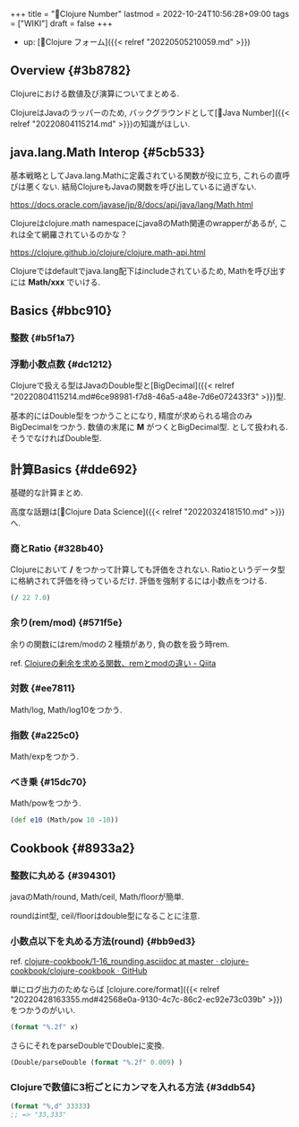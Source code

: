 +++
title = "📝Clojure Number"
lastmod = 2022-10-24T10:56:28+09:00
tags = ["WIKI"]
draft = false
+++

-   up: [📝Clojure フォーム]({{< relref "20220505210059.md" >}})


## Overview {#3b8782}

Clojureにおける数値及び演算についてまとめる.

ClojureはJavaのラッパーのため, バックグラウンドとして[📝Java Number]({{< relref "20220804115214.md" >}})の知識がほしい.


## java.lang.Math Interop {#5cb533}

基本戦略としてJava.lang.Mathに定義されている関数が役に立ち, これらの直呼びは悪くない. 結局ClojureもJavaの関数を呼び出しているに過ぎない.

<https://docs.oracle.com/javase/jp/8/docs/api/java/lang/Math.html>

Clojureはclojure.math namespaceにjava8のMath関連のwrapperがあるが, これは全て網羅されているのかな？

<https://clojure.github.io/clojure/clojure.math-api.html>

Clojureではdefaultでjava.lang配下はincludeされているため, Mathを呼び出すには **Math/xxx** でいける.


## Basics {#bbc910}


### 整数 {#b5f1a7}


### 浮動小数点数 {#dc1212}

Clojureで扱える型はJavaのDouble型と[BigDecimal]({{< relref "20220804115214.md#6ce98981-f7d8-46a5-a48e-7d6e072433f3" >}})型.

基本的にはDouble型をつかうことになり, 精度が求められる場合のみBigDecimalをつかう. 数値の末尾に **M** がつくとBigDecimal型. として扱われる. そうでなければDouble型.


## 計算Basics {#dde692}

基礎的な計算まとめ.

高度な話題は[📝Clojure Data Science]({{< relref "20220324181510.md" >}})へ.


### 商とRatio {#328b40}

Clojureにおいて **/** をつかって計算しても評価をされない. Ratioというデータ型に格納されて評価を待っているだけ. 評価を強制するには小数点をつける.

```clojure
(/ 22 7.0)
```


### 余り(rem/mod) {#571f5e}

余りの関数にはrem/modの２種類があり, 負の数を扱う時rem.

ref. [Clojureの剰余を求める関数、remとmodの違い - Qiita](https://qiita.com/dys7/items/3b05ff52381579075e42)


### 対数 {#ee7811}

Math/log, Math/log10をつかう.


### 指数 {#a225c0}

Math/expをつかう.


### べき乗 {#15dc70}

Math/powをつかう.

```clojure
(def e10 (Math/pow 10 -10))
```


## Cookbook {#8933a2}


### 整数に丸める {#394301}

javaのMath/round, Math/ceil, Math/floorが簡単.

roundはint型, ceil/floorはdouble型になることに注意.


### 小数点以下を丸める方法(round) {#bb9ed3}

ref. [clojure-cookbook/1-16_rounding.asciidoc at master · clojure-cookbook/clojure-cookbook · GitHub](https://github.com/clojure-cookbook/clojure-cookbook/blob/master/01_primitive-data/1-16_rounding.asciidoc)

単にログ出力のためならば [clojure.core/format]({{< relref "20220428163355.md#42568e0a-9130-4c7c-86c2-ec92e73c039b" >}}) をつかうのがいい.

```clojure
(format "%.2f" x)
```

さらにそれをparseDoubleでDoubleに変換.

```clojure
(Double/parseDouble (format "%.2f" 0.009) )
```


### Clojureで数値に3桁ごとにカンマを入れる方法 {#3ddb54}

```clojure
(format "%,d" 33333)
;; => "33,333"
```
